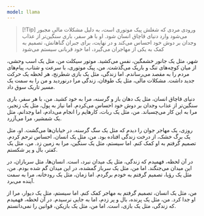 ```yaml
---
model: llama
---
```


> [!Tip] ورودی
> مردی که شغلش پیک موتوری است، به دلیل مشکلات مالی مجبور می‌شود وارد دنیای قاچاق انسان شود. او با هر سفر، باری سنگین‌تر از عذاب وجدان بر دوش خود احساس می‌کند و در نهایت، برای جبران گناهانش، تصمیم به کمک به یکی از مهاجران می‌گیرد، اما خود قربانی سیستم می‌شود

شهر، مثل یک جانور خشمگین، نفس می‌کشید. موتور سیکلت من، مثل یک اسب وحشی، از میان کوچه‌های تنگ و باریک می‌گذشت. من، پیک موتوری، با سرعت و شتاب، پیام‌های مردم را به مقصد می‌رساندم. اما زندگی، مثل یک بازی شطرنج، هر لحظه یک حرکت جدید داشت. مشکلات مالی، مثل یک طوفان، زندگی مرا درنوردید و من را به سمت یک مسیر تاریک سوق داد.

دنیای قاچاق انسان، مثل یک دهان باز و گرسنه، مرا به خود کشید. من، با هر سفر، باری سنگین‌تر از عذاب وجدان بر دوش خود احساس می‌کردم. اما نیاز به پول، مثل یک زنجیر، مرا به این کار می‌چسباند. من، مثل یک ربات، کارهایم را انجام می‌دادم، اما وجدانم، مثل یک شمشیر، مرا می‌آزرد.

روزی، یک مهاجر جوان را دیدم که مثل یک سگ گرسنه، در خیابان‌ها می‌گشت. او، مثل یک برگ خشک، از درخت زندگی افتاده بود. من، مثل یک انسان، احساس ترحم کردم. تصمیم گرفتم به او کمک کنم. اما سیستم، مثل یک سنگین، مرا به زمین زد. من، مثل یک کفتر، بال و پر شکستم.

در آن لحظه، فهمیدم که زندگی، مثل یک میدان نبرد، است. انسان‌ها، مثل سربازان، در این میدان می‌جنگند. اما من، مثل یک سرباز گمشده، در این میدان گم شده بودم. من، مثل یک رؤیا، تصمیم گرفتم به خودم برگردم. اما زمان، مثل یک رودخانه، مرا به سمت آینده می‌برد.

من، مثل یک انسان، تصمیم گرفتم به مهاجر کمک کنم. اما سیستم، مثل یک دیوار، مرا از او جدا کرد. من، مثل یک پرنده، بال و پر زدم، اما به جایی نرسیدم. در آن لحظه، فهمیدم که زندگی، مثل یک بازی، است. اما من، مثل یک بازیکن، قوانین را نمی‌دانستم.

